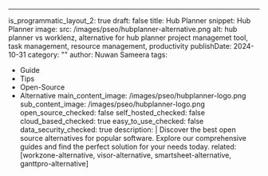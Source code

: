 ---
is_programmatic_layout_2: true
draft: false
title: Hub Planner
snippet: Hub Planner
image:
  src: /images/pseo/hubplanner-alternative.png
  alt: hub planner vs worklenz, alternative for hub planner project managemet tool, task management, resource management, productivity
publishDate: 2024-10-31
category: ""
author: Nuwan Sameera
tags:
  - Guide
  - Tips
  - Open-Source
  - Alternative
main_content_image: /images/pseo/hubplanner-logo.png
sub_content_image: /images/pseo/hubplanner-logo.png
open_source_checked: false
self_hosted_checked: false
cloud_based_checked: true
easy_to_use_checked: false
data_security_checked: true
description: |
   Discover the best open source alternatives for popular software. Explore our comprehensive guides and find the perfect solution for your needs today.
related: [workzone-alternative, visor-alternative, smartsheet-alternative, ganttpro-alternative]